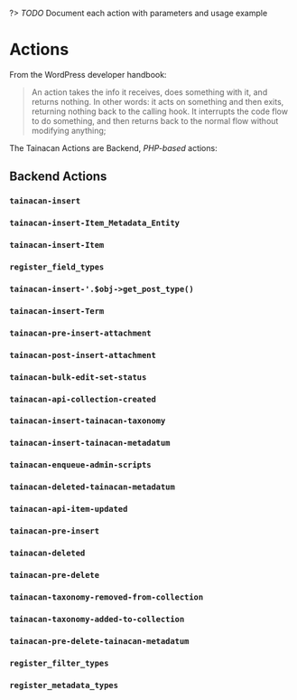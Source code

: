 ?> _TODO_ Document each action with parameters and usage example

# Actions

From the WordPress developer handbook:

> An action takes the info it receives, does something with it, and returns nothing. In other words: it acts on something and then exits, returning nothing back to the calling hook. It interrupts the code flow to do something, and then returns back to the normal flow without modifying anything;

The Tainacan Actions are Backend, _PHP-based_ actions:

## Backend Actions

### `tainacan-insert`

### `tainacan-insert-Item_Metadata_Entity`

### `tainacan-insert-Item`

### `register_field_types`

### `tainacan-insert-'.$obj->get_post_type()`

### `tainacan-insert-Term`

### `tainacan-pre-insert-attachment`

### `tainacan-post-insert-attachment`

### `tainacan-bulk-edit-set-status`

### `tainacan-api-collection-created`

### `tainacan-insert-tainacan-taxonomy`

### `tainacan-insert-tainacan-metadatum`

### `tainacan-enqueue-admin-scripts`

### `tainacan-deleted-tainacan-metadatum`

### `tainacan-api-item-updated`

### `tainacan-pre-insert`

### `tainacan-deleted`

### `tainacan-pre-delete`

### `tainacan-taxonomy-removed-from-collection`

### `tainacan-taxonomy-added-to-collection`

### `tainacan-pre-delete-tainacan-metadatum`

### `register_filter_types`

### `register_metadata_types`
